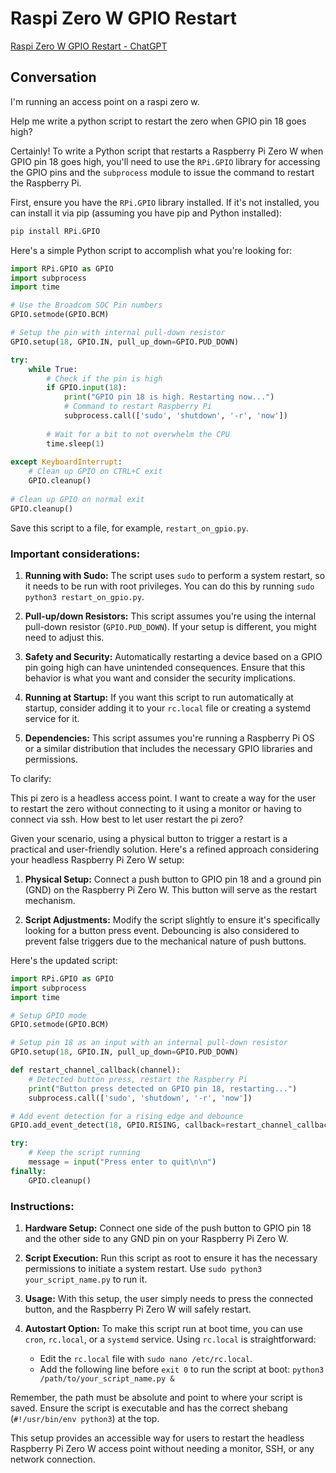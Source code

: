 # Raspi Zero W GPIO Restart

[Raspi Zero W GPIO Restart - ChatGPT](https://chat.openai.com/share/45709d18-18fa-4c38-88d6-39474dbb2cf8)

## Conversation

I'm running an access point on a raspi zero w.

Help me write a python script to restart the zero when GPIO pin 18 goes high?

Certainly! To write a Python script that restarts a Raspberry Pi Zero W when GPIO pin 18 goes high, you'll need to use the `RPi.GPIO` library for accessing the GPIO pins and the `subprocess` module to issue the command to restart the Raspberry Pi.

First, ensure you have the `RPi.GPIO` library installed. If it's not installed, you can install it via pip (assuming you have pip and Python installed):

```sh
pip install RPi.GPIO
```

Here's a simple Python script to accomplish what you're looking for:

```python
import RPi.GPIO as GPIO
import subprocess
import time

# Use the Broadcom SOC Pin numbers
GPIO.setmode(GPIO.BCM)

# Setup the pin with internal pull-down resistor
GPIO.setup(18, GPIO.IN, pull_up_down=GPIO.PUD_DOWN)

try:
    while True:
        # Check if the pin is high
        if GPIO.input(18):
            print("GPIO pin 18 is high. Restarting now...")
            # Command to restart Raspberry Pi
            subprocess.call(['sudo', 'shutdown', '-r', 'now'])
            
        # Wait for a bit to not overwhelm the CPU
        time.sleep(1)
        
except KeyboardInterrupt:
    # Clean up GPIO on CTRL+C exit
    GPIO.cleanup()
    
# Clean up GPIO on normal exit
GPIO.cleanup()
```

Save this script to a file, for example, `restart_on_gpio.py`.

### Important considerations:

1. **Running with Sudo:** The script uses `sudo` to perform a system restart, so it needs to be run with root privileges. You can do this by running `sudo python3 restart_on_gpio.py`.

2. **Pull-up/down Resistors:** This script assumes you're using the internal pull-down resistor (`GPIO.PUD_DOWN`). If your setup is different, you might need to adjust this.

3. **Safety and Security:** Automatically restarting a device based on a GPIO pin going high can have unintended consequences. Ensure that this behavior is what you want and consider the security implications.

4. **Running at Startup:** If you want this script to run automatically at startup, consider adding it to your `rc.local` file or creating a systemd service for it.

5. **Dependencies:** This script assumes you're running a Raspberry Pi OS or a similar distribution that includes the necessary GPIO libraries and permissions.

To clarify:

This pi zero is a headless access point. I want to create a way for the user to restart the zero without connecting to it using a monitor or having to connect via ssh. How best to let user restart the pi zero?

Given your scenario, using a physical button to trigger a restart is a practical and user-friendly solution. Here's a refined approach considering your headless Raspberry Pi Zero W setup:

1. **Physical Setup:** Connect a push button to GPIO pin 18 and a ground pin (GND) on the Raspberry Pi Zero W. This button will serve as the restart mechanism.

2. **Script Adjustments:** Modify the script slightly to ensure it's specifically looking for a button press event. Debouncing is also considered to prevent false triggers due to the mechanical nature of push buttons.

Here's the updated script:

```python
import RPi.GPIO as GPIO
import subprocess
import time

# Setup GPIO mode
GPIO.setmode(GPIO.BCM)

# Setup pin 18 as an input with an internal pull-down resistor
GPIO.setup(18, GPIO.IN, pull_up_down=GPIO.PUD_DOWN)

def restart_channel_callback(channel):
    # Detected button press, restart the Raspberry Pi
    print("Button press detected on GPIO pin 18, restarting...")
    subprocess.call(['sudo', 'shutdown', '-r', 'now'])

# Add event detection for a rising edge and debounce
GPIO.add_event_detect(18, GPIO.RISING, callback=restart_channel_callback, bouncetime=300)

try:
    # Keep the script running
    message = input("Press enter to quit\n\n")
finally:
    GPIO.cleanup()
```

### Instructions:

1. **Hardware Setup:** Connect one side of the push button to GPIO pin 18 and the other side to any GND pin on your Raspberry Pi Zero W.

2. **Script Execution:** Run this script as root to ensure it has the necessary permissions to initiate a system restart. Use `sudo python3 your_script_name.py` to run it.

3. **Usage:** With this setup, the user simply needs to press the connected button, and the Raspberry Pi Zero W will safely restart.

4. **Autostart Option:** To make this script run at boot time, you can use `cron`, `rc.local`, or a `systemd` service. Using `rc.local` is straightforward:

    - Edit the `rc.local` file with `sudo nano /etc/rc.local`.
    - Add the following line before `exit 0` to run the script at boot: `python3 /path/to/your_script_name.py &`

Remember, the path must be absolute and point to where your script is saved. Ensure the script is executable and has the correct shebang (`#!/usr/bin/env python3`) at the top.

This setup provides an accessible way for users to restart the headless Raspberry Pi Zero W access point without needing a monitor, SSH, or any network connection.
